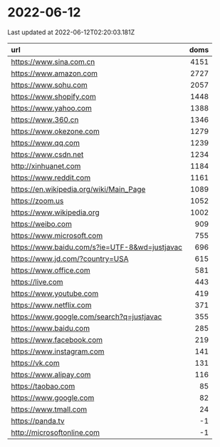 # 2022-06-12

<!-- BEGIN -->
Last updated at 2022-06-12T02:20:03.181Z

url | doms
:- | -:
https://www.sina.com.cn | 4151
https://www.amazon.com | 2727
https://www.sohu.com | 2057
https://www.shopify.com | 1448
https://www.yahoo.com | 1388
https://www.360.cn | 1346
https://www.okezone.com | 1279
https://www.qq.com | 1239
https://www.csdn.net | 1234
http://xinhuanet.com | 1184
https://www.reddit.com | 1161
https://en.wikipedia.org/wiki/Main_Page | 1089
https://zoom.us | 1052
https://www.wikipedia.org | 1002
https://weibo.com | 909
https://www.microsoft.com | 755
https://www.baidu.com/s?ie=UTF-8&wd=justjavac | 696
https://www.jd.com/?country=USA | 615
https://www.office.com | 581
https://live.com | 443
https://www.youtube.com | 419
https://www.netflix.com | 371
https://www.google.com/search?q=justjavac | 355
https://www.baidu.com | 285
https://www.facebook.com | 219
https://www.instagram.com | 141
https://vk.com | 131
https://www.alipay.com | 116
https://taobao.com | 85
https://www.google.com | 82
https://www.tmall.com | 24
https://panda.tv | -1
http://microsoftonline.com | -1
<!-- END -->
